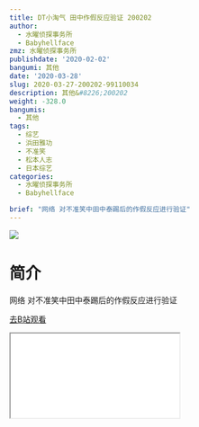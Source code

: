 ```yaml
---
title: DT小淘气 田中作假反应验证 200202
author:
  - 水曜侦探事务所
  - Babyhellface
zmz: 水曜侦探事务所
publishdate: '2020-02-02'
bangumi: 其他
date: '2020-03-28'
slug: 2020-03-27-200202-99110034
description: 其他&#8226;200202
weight: -328.0
bangumis:
  - 其他
tags:
  - 综艺
  - 浜田雅功
  - 不准笑
  - 松本人志
  - 日本综艺
categories:
  - 水曜侦探事务所
  - Babyhellface

brief: "网络 对不准笑中田中泰踢后的作假反应进行验证"
---
```

![](https://raw.githubusercontent.com/tcgriffith/owaraisite/master/static/tmpimg/177e3ebfaba356f7bcad99848893c7404d552f55.jpg.480.jpg)
# 简介  
网络
对不准笑中田中泰踢后的作假反应进行验证  

[去B站观看](https://www.bilibili.com/video/av99110034/)
<div class ="resp-container"><iframe class="testiframe" src="//player.bilibili.com/player.html?aid=99110034"", scrolling="no", allowfullscreen="true" > </iframe></div> 
